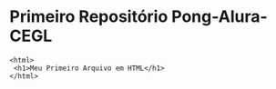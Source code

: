# Primeiro Repositório Pong-Alura-CEGL

```
<html>
 <h1>Meu Primeiro Arquivo em HTML</h1>
</html>
```
